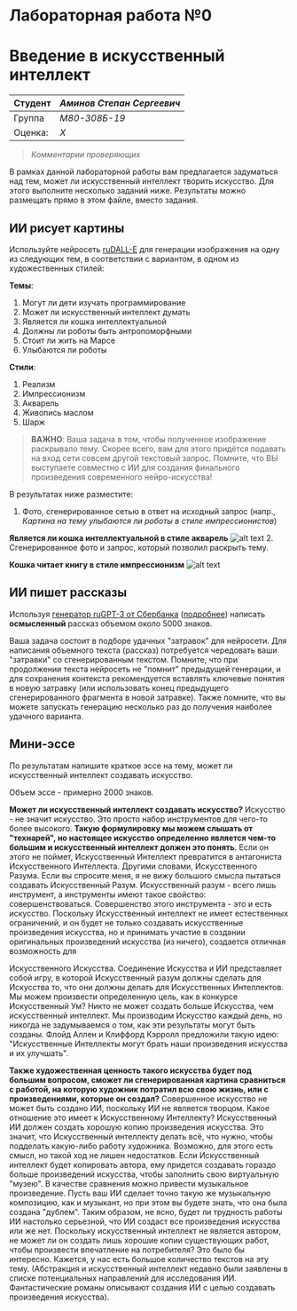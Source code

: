 # Лабораторная работа №0
# Введение в искусственный интеллект

| Студент | *Аминов Степан Сергеевич* |
|------|------|
| Группа  | *М80-308Б-19* |
| Оценка: | *X* |

> *Комментарии проверяющих*

В рамках данной лабораторной работы вам предлагается задуматься над тем, может ли искусственный интеллект творить искусство. Для этого выполните несколько заданий ниже. Результаты можно размещать прямо в этом файле, вместо задания.

## ИИ рисует картины

Используйте нейросеть [ruDALL-E](https://rudalle.ru/) для генерации изображения на одну из следующих тем, в соответствии с вариантом, в одном из художественных стилей:

**Темы**:
1. Могут ли дети изучать программирование
1. Может ли искусственный интеллект думать
1. Является ли кошка интеллектуальной
1. Должны ли роботы быть антропоморфными
1. Стоит ли жить на Марсе
1. Улыбаются ли роботы

**Стили**:
1. Реализм
1. Импрессионизм
1. Акварель
1. Живопись маслом
1. Шарж

> **ВАЖНО**: Ваша задача в том, чтобы полученное изображение раскрывало тему. Скорее всего, вам для этого придётся подавать на вход сети совсем другой текстовый запрос. Помните, что ВЫ выступаете совместно с ИИ для создания финального произведения современного нейро-искусства!

В результатах ниже разместите:
1. Фото, сгенерированное сетью в ответ на исходный запрос (напр., *Картина на тему улыбаются ли роботы в стиле импрессионистов*)

**Является ли кошка интеллектуальной в стиле акварель**
![alt text](https://github.com/MAILabs-AI-2022/ai_intro-jelket/blob/main/%D0%AF%D0%B2%D0%BB%D1%8F%D0%B5%D1%82%D1%81%D1%8F%20%D0%BB%D0%B8%20%D0%BA%D0%BE%D1%88%D0%BA%D0%B0%20%D0%B8%D0%BD%D1%82%D0%B5%D0%BB%D0%BB%D0%B5%D0%BA%D1%82%D1%83%D0%B0%D0%BB%D1%8C%D0%BD%D0%BE%D0%B9%20%D0%B2%20%D1%81%D1%82%D0%B8%D0%BB%D0%B5%20%D0%B0%D0%BA%D0%B2%D0%B0%D1%80%D0%B5%D0%BB%D1%8C.jpg)
2. Сгенерированное фото и запрос, который позволил раскрыть тему.

**Кошка читает книгу в стиле импрессионизм**
![alt text](https://github.com/MAILabs-AI-2022/ai_intro-jelket/blob/main/%D0%9A%D0%BE%D1%88%D0%BA%D0%B0%20%D1%87%D0%B8%D1%82%D0%B0%D0%B5%D1%82%20%D0%BA%D0%BD%D0%B8%D0%B3%D1%83%20%D0%B2%20%D1%81%D1%82%D0%B8%D0%BB%D0%B5%20%D0%B8%D0%BC%D0%BF%D1%80%D0%B5%D1%81%D1%81%D0%B8%D0%BE%D0%BD%D0%B8%D0%B7%D0%BC.jpg)

## ИИ пишет рассказы 

Используя [генератор ruGPT-3 от Сбербанка](https://russiannlp.github.io/rugpt-demo/) ([подробнее](https://sbercloud.ru/ru/warp/gpt-3)) написать **осмысленный** рассказ объемом около 5000 знаков. 

Ваша задача состоит в подборе удачных "затравок" для нейросети. Для написания объемного текста (рассказ) потребуется чередовать ваши "затравки" со сгенерированным текстом. Помните, что при продолжении текста нейросеть не "помнит" предыдущей генерации, и для сохранения контекста рекомендуется вставлять ключевые понятия в новую затравку (или использовать конец предыдущего сгенерированного фрагмента в новой затравке). Также помните, что вы можете запускать генерацию несколько раз до получения наиболее удачного варианта.
## Мини-эссе

По результатам напишите краткое эссе на тему, может ли искусственный интеллект создавать искусство.

Объем эссе - примерно 2000 знаков.

**Может ли искусственный интеллект создавать искусство?**
Искусство - не значит искусство. Это просто набор инструментов для чего-то более высокого.
**Такую формулировку мы можем слышать от "технарей", но настоящее искусство определенно является чем-то большим и искусственный интеллект должен это понять**. Если он этого не поймет, Искусственный Интеллект превратится в антагониста Искусственного Интеллекта. Другими словами, Искусственного Разума. Если вы спросите меня, я не вижу большого смысла пытаться создавать Искусственный Разум.
Искусственный разум - всего лишь инструмент, а инструменты имеют такое свойство: совершенствоваться. Совершенство этого инструмента - это и есть искусство.
Поскольку Искусственный интеллект не имеет естественных ограничений, и он будет не только создавать искусственные произведения искусства, но и принимать участие в создании оригинальных произведений искусства (из ничего), создается отличная возможность для 

Искусственного Искусства.
Соединение Искусства и ИИ представляет собой игру, в которой Искусственный разум должны сделать для Искусства то, что они должны делать для Искусственных Интеллектов.
Мы можем произвести определенную цель, как в конкурсе Искусственный Ум? Никто не может создать больше Искусства, чем искусственный интеллект. Мы производим Искусство каждый день, но никогда не задумываемся о том, как эти результаты могут быть созданы.
Флойд Аллен и Клиффорд Кэрролл предложили такую идею: "Искусственныe Интеллекты могут брать наши произведения искусства и их улучшать".

**Также художественная ценность такого искусства будет под большим вопросом, сможет ли сгенерированная картина сравниться с работой, на которую художник потратил всю свою жизнь, или с произведениями, которые он создал?** Совершенное искусство не может быть создано ИИ, поскольку ИИ не является творцом.
Какое отношение это имеет к Искусственному Интеллекту? Искусственный ИИ должен создать хорошую копию произведения искусства. Это значит, что Искусственный интеллекту делать всё, что нужно, чтобы подделать какую-либо работу художника.
Возможно, для этого есть смысл, но такой ход не лишен недостатков. Если Искусственный интеллект будет копировать автора, ему придется создавать гораздо больше произведений искусства, чтобы заполнить свою виртуальную "музею".
В качестве сравнения можно привести музыкальное произведение. Пусть ваш ИИ сделает точно такую же музыкальную композицию, как и музыкант, но при этом вы будете знать, что она была создана "дублем". 
Таким образом, не ясно, будет ли трудность работы ИИ настолько серьезной, что ИИ создаст все произведения искусства или же нет. Поскольку искусственный интеллект не является автором, не может ли он создать лишь хорошие копии существующих работ, чтобы произвести впечатление на потребителя?
Это было бы интересно. Кажется, у нас есть большое количество текстов на эту тему. (Абстракция и искусственный интеллект недавно были заявлены в списке потенциальных направлений для исследования ИИ. Фантастические романы описывают создания ИИ с целью создавать произведения искусства).
